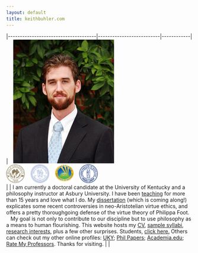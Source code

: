 ```yaml
---
layout: default
title: keithbuhler.com
--- 
```



|-------------------------------------|--------------------------|------------|
| <img src="/img/keithbuhler-golden.png" alt="Keith Buhler" hspace="10px">  <br>  <img src="/img/seal-biola.png" alt="Biola" height="50" width="50"> &nbsp;&nbsp; <img src="/img/seal-thi.png" alt="Torrey Honors" height="50" width="50"> &nbsp;&nbsp; <img src="/img/seal-balamand.png" alt="Balamand" height="50" width="50">  &nbsp;&nbsp; <img src="/img/seal-uk.png" alt="Kentucky" height="50" width="50">   <br> | | I am currently a doctoral candidate at the University of Kentucky and a philosophy instructor at Asbury University. I have been [teaching](/teaching) for more than 15 years and love what I do. My [dissertation](/research) (which is coming along!) explicates some recent controversies in neo-Aristotelian virtue ethics, and offers a pretty thoroughgoing defense of the virtue theory of Philippa Foot.   &nbsp;&nbsp; My goal is not only to contribute to our discipline but to use philosophy as a means to human flourishing. This website hosts my [CV](/Buhler-CV), [sample syllabi](/teaching), [research interests](/research), plus a few other surprises. Students, [click here.](/philosophy) Others can check out my other online profiles: [UKY](https://philosophy.as.uky.edu/users/kebu226);  [Phil Papers](http://philpapers.org/profile/47267); [Academia.edu](https://uky.academia.edu/KeithBuhler); [Rate My Professors](http://www.ratemyprofessors.com/ShowRatings.jsp?tid=1822771). Thanks for visiting. | |

